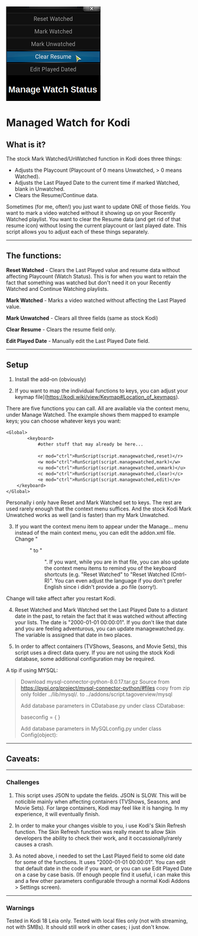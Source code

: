 ![Icon](https://github.com/fnord12/script.managewatched/blob/master/resources/icon.png)

Managed Watch for Kodi
======

## What is it?
The stock Mark Watched/UnWatched function in Kodi does three things:

* Adjusts the Playcount (Playcount of 0 means Unwatched, > 0 means Watched).
* Adjusts the Last Played Date to the current time if marked Watched, blank in Unwatched.
* Clears the Resume/Continue data.

Sometimes (for me, often!) you just want to update ONE of those fields.  You want to mark a video watched without it showing up on your Recently Watched playlist.  You want to clear the Resume data (and get rid of that resume icon) without losing the current playcount or last played date.  This script allows you to adjust each of these things separately.


---
## The functions:
__Reset Watched__ - Clears the Last Played value and resume data without affecting Playcount (Watch Status).  This is for when you want to retain the fact that something was watched but don't need it on your Recently Watched and Continue Watching playlists.

__Mark Watched__ - Marks a video watched without affecting the Last Played value.

__Mark Unwatched__ - Clears all three fields (same as stock Kodi)

__Clear Resume__ - Clears the resume field only.

__Edit Played Date__ - Manually edit the Last Played Date field.

---
## Setup

1. Install the add-on (obviously)

2. If you want to map the individual functions to keys, you can adjust your keymap file](https://kodi.wiki/view/Keymap#Location_of_keymaps).

There are five functions you can call. All are available via the context menu, under Manage Watched.  The example shows them mapped to example keys; you can choose whatever keys you want:

```
<Global>
        <keyboard>
			#other stuff that may already be here...
			
			<r mod="ctrl">RunScript(script.managewatched,reset)</r>
			<w mod="ctrl">RunScript(script.managewatched,mark)</w>
			<u mod="ctrl">RunScript(script.managewatched,unmark)</u>
			<c mod="ctrl">RunScript(script.managewatched,clear)</c>
			<e mod="ctrl">RunScript(script.managewatched,edit)</e>
	</keyboard>
</Global>

```

Personally i only have Reset and Mark Watched set to keys.  The rest are used rarely enough that the context menu suffices.  And the stock Kodi Mark Unwatched works as well (and is faster) than my Mark Unwatched.

3. If you want the context menu item to appear under the Manage... menu instead of the main context menu, you can edit the addon.xml file.  Change "<menu id="kodi.core.main">" to "<menu id="kodi.core.manage">".  If you want, while you are in that file, you can also update the context menu items to remind you of the keyboard shortcuts (e.g. "<label>Reset Watched</label>" to "<label>Reset Watched (Cntrl-R)</label>".  You can even adjust the language if you don't prefer English since i didn't provide a .po file (sorry!).

Change will take affect after you restart Kodi.

4. Reset Watched and Mark Watched set the Last Played Date to a distant date in the past, to retain the fact that it was watched without affecting your lists.  The date is "2000-01-01 00:00:01".  If you don't like that date and you are feeling adventurous, you can update managewatched.py.  The variable is assigned that date in two places.

5. In order to affect containers (TVShows, Seasons, and Movie Sets), this script uses a direct data query.  If you are not using the stock Kodi database, some additional configuration may be required.

A tip if using MYSQL:
>
>Download mysql-connector-python-8.0.17.tar.gz Source from 
>https://pypi.org/project/mysql-connector-python/#files
>copy from zip only folder ../lib/mysql/*.* to ../addons/script.tagoverview/mysql
>
>Add database parameters in CDatabase.py
>under
>class CDatabase:
>
>    baseconfig = {
>    }
>
>Add database parameters in MySQLconfig.py
>under
>class Config(object):

---
## Caveats:

---
### Challenges

1. This script uses JSON to update the fields.  JSON is SLOW.  This will be noticible mainly when affecting containers (TVShows, Seasons, and Movie Sets).  For large containers, Kodi may feel like it is hanging.  In my experience, it will eventually finish.

2. In order to make your changes visible to you, i use Kodi's Skin Refresh function.  The Skin Refresh function was really meant to allow Skin developers the ability to check their work, and it occassionally/rarely causes a crash.

3. As noted above, i needed to set the Last Played field to some old date for some of the functions.  It uses "2000-01-01 00:00:01".  You can edit that default date in the code if you want, or you can use Edit Played Date on a case by case basis.  (If enough people find it useful, i can make this and a few other parameters configurable through a normal Kodi Addons > Settings screen).

---
### Warnings

Tested in Kodi 18 Leia only.  Tested with local files only (not with streaming, not with SMBs).  It should still work in other cases; i just don't know.

